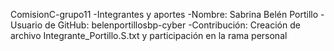 ComisionC-grupo11
-Integrantes y aportes
-Nombre: Sabrina Belén Portillo
-Usuario de GitHub: belenportillosbp-cyber
-Contribución: Creación de archivo Integrante\_Portillo.S.txt y participación en la rama personal



